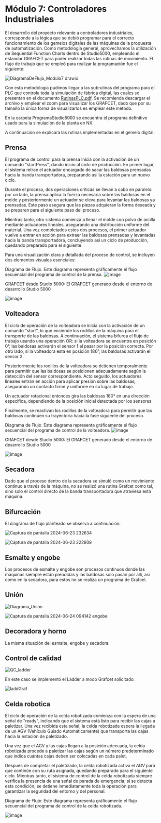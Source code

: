 # Módulo 7: Controladores Industriales

El desarrollo del proyecto relevante a controladores industriales, corresponde a la lógica que se debió programar para el correcto funcionamiento de los gemelos digitales de las máquinas de la propuesta de automatización. Como metodología general, aprovechamos la utilización de Sequential Function Charts dentro de Studio5000, empleando el estandar GRAFCET para poder realizar todas las rutinas de movimiento. El flujo de trabajo que se empleó para realizar la programación fue el siguiente:

![DiagramaDeFlujo_Modulo7 drawio](https://github.com/danielCamiloP/TecnomecatroniX/assets/37418973/b46ffb5b-81d6-4a88-8cf1-6a6a4111888c)

Con esta metodología pudimos llegar a las subrutinas del programa para el PLC que controla toda la simulación de fábrica digital, las cuales se presentan en el documento [RutinasPLC.pdf](./RutinasPLC.pdf).
Se recomienda descargar el archivo y emplear el zoom para visualizar los GRAFCET, dado que por su tamaño la única forma de visualizarlos es emplear este método.

En la carpeta ProgramaStudio5000 se encuentra el programa definitivo usado para la simulación de la planta en NX.

A continuación se explicará las rutinas implementadas en el gemelo digital:

## Prensa 

El programa de control para la prensa inicia con la activación de un comando "startPress", dando inicio al ciclo de producción. En primer lugar, el sistema retrae el actuador encargado de sacar las baldosas prensadas hacia la banda transportadora, preparando así la estación para un nuevo ciclo.

Durante el proceso, dos operaciones críticas se llevan a cabo en paralelo: por un lado, la prensa aplica la fuerza necesaria sobre las baldosas en el molde y posteriormente un actuador se eleva para levantar las baldosas ya prensadas. Este paso asegura que las piezas adquieran la forma deseada y se preparen para el siguiente paso del proceso.

Mientras tanto, otro sistema comienza a llenar el molde con polvo de arcilla mediante actuadores lineales, asegurando una distribución uniforme del material. Una vez completados estos dos procesos, el primer actuador vuelve a entrar en acción para extraer las baldosas prensadas y levantadas hacia la banda transportadora, concluyendo así un ciclo de producción, quedando preparado para el siguiente.

Para una visualización clara y detallada del proceso de control, se incluyen dos elementos visuales esenciales:

Diagrama de Flujo: Este diagrama representa gráficamente el flujo secuencial del programa de control de la prensa. 
![image](https://github.com/danielCamiloP/TecnomecatroniX/assets/82681128/d995cada-a3ae-4b7f-89f6-651393f9d5c4)

GRAFCET desde Studio 5000: El GRAFCET generado desde el entorno de desarrollo Studio 5000 

![image](https://github.com/danielCamiloP/TecnomecatroniX/assets/82681128/e467dafc-a84e-4ea5-8b32-8c6bda985e01)

## Volteadora

El ciclo de operación de la volteadora se inicia con la activación de un comando "start", lo que enciende los rodillos de la máquina para el transporte de las baldosas. A continuación, el sistema bifurca el flujo de trabajo usando una operación OR: si la volteadora se encuentra en posición 0°, las baldosas activarán el sensor 1 al pasar por la posición correcta. Por otro lado, si la volteadora está en posición 180°, las baldosas activarán el sensor 2.

Posteriormente los rodillos de la volteadora se detienen temporalmente para permitir que las baldosas se posicionen adecuadamente según la detección del sensor correspondiente. Acto seguido, los actuadores lineales entran en acción para aplicar presión sobre las baldosas, asegurando un contacto firme y uniforme en su lugar de trabajo.

Un actuador rotacional entonces gira las baldosas 180° en una dirección específica, dependiendo de la posición inicial detectada por los sensores

Finalmente, se reactivan los rodillos de la volteadora para permitir que las baldosas continúen su trayectoria hacia la fase siguiente del proceso.

Diagrama de Flujo: Este diagrama representa gráficamente el flujo secuencial del programa de control de la volteadora. 
![image](https://github.com/danielCamiloP/TecnomecatroniX/assets/82681128/efa7e8bb-0553-4647-b4af-b24f84410c5f)

GRAFCET desde Studio 5000: El GRAFCET generado desde el entorno de desarrollo Studio 5000 

![image](https://github.com/danielCamiloP/TecnomecatroniX/assets/82681128/456984ba-c78a-435f-bf4e-0f7d7e109eb6)

## Secadora

Dado que el proceso dentro de la secadora se simuló como un movimiento continuo a través de la máquina, no se realizó una rutina Grafcet como tal, sino solo el control directo de la banda transportadora que atraviesa esta máquina.

## Bifurcación

El diagrama de flujo planteado se observa a continuación.

![Captura de pantalla 2024-06-23 232634](https://github.com/danielCamiloP/TecnomecatroniX/assets/52110700/ce79226f-da9f-47fc-8ade-2be385d8f9b9)

![Captura de pantalla 2024-06-23 222909](https://github.com/danielCamiloP/TecnomecatroniX/assets/52110700/2f892763-16a1-4d98-89ef-637a50b926c4)

## Esmalte y engobe

Los procesos de esmalte y engobe son procesos continuos donde las máquinas siempre están prendidas y las baldosas solo pasan por allí, así como en la secadora, para estos no se realiza un programa de Grafcet.

## Unión 

![Diagrama_Union](https://github.com/danielCamiloP/TecnomecatroniX/assets/52110700/f46302ac-a724-4f5f-b0ed-c8f04f31051d)

![Captura de pantalla 2024-06-24 094142](https://github.com/danielCamiloP/TecnomecatroniX/assets/52110700/ce8bbe63-d819-42c9-87db-5f6c7921411d)
 engobe

## Decoradora y horno

La misma situación del esmalte, engobe y secadora.

## Control de calidad

![QC_ladder](https://github.com/danielCamiloP/TecnomecatroniX/assets/52110700/55eb2263-5e06-4c6e-b3ec-2c7583b85669)


En este caso se implementó el Ladder a modo Grafcet solicitado:

![laddGraf](https://github.com/danielCamiloP/TecnomecatroniX/assets/52110700/2635d3f9-fe49-43af-9eab-5d0a61d79577)



## Celda robotica 

El ciclo de operación de la celda robotizada comienza con la espera de una señal de "ready", indicando que el sistema está listo para recibir las cajas a paletizar. Una vez recibida esta señal, la celda robotizada espera la llegada de un AGV (Vehículo Guiado Automáticamente) que transporta las cajas hacia la estación de paletizado.

Una vez que el AGV y las cajas llegan a la posición adecuada, la celda robotizada procede a paletizar las cajas según un número predeterminado que indica cuántas cajas deben ser colocadas en cada palet.

Después de completar el paletizado, la celda robotizada activa el AGV para que continúe con su ruta asignada, quedando preparado para el siguiente ciclo. Mientras tanto, el sistema de control de la celda robotizada siempre verifica la presencia de una señal de parada de emergencia; si se detecta esta condición, se detiene inmediatamente toda la operación para garantizar la seguridad del entorno y del personal.

Diagrama de Flujo: Este diagrama representa gráficamente el flujo secuencial del programa de control de la celda robotizada. 

![image](https://github.com/danielCamiloP/TecnomecatroniX/assets/82681128/aa4df83e-5c0d-4953-bc1b-9d93a2d1bc8e)



